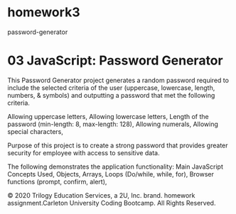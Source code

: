 # homework3
password-generator
# 03 JavaScript: Password Generator


This Password Generator project generates a random password required to include the selected criteria of the user (uppercase, lowercase, length, numbers, & symbols) and outputting a password that met the following criteria.

Allowing uppercase letters, 
Allowing lowercase letters, 
Length of the password (min-length: 8, max-length: 128), 
Allowing numerals, 
Allowing special characters, 


Purpose of this project is to create a strong password that provides greater security for employee with access to sensitive data.

The following demonstrates the application functionality:
Main JavaScript Concepts Used, 
Objects, 
Arrays, 
Loops (Do/while, while, for), 
Browser functions (prompt, confirm, alert), 

© 2020 Trilogy Education Services, a 2U, Inc. brand. homework assignment.Carleton University Coding Bootcamp. All Rights Reserved.
